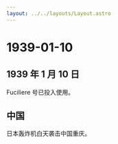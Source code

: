 ```yaml
---
layout: ../../layouts/Layout.astro
---
```


# 1939-01-10

## 1939 年 1 月 10 日

Fuciliere 号已投入使用。

## 中国

日本轰炸机白天袭击中国重庆。
